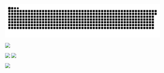 <picture>
  <source media="(prefers-color-scheme: dark)" srcset="github-user-contribution.svg" />
  <source media="(prefers-color-scheme: light)" srcset="github-user-contribution.svg" />
  <img alt="github-snake" src="github-user-contribution.svg" />
</picture>

![](https://github-profile-summary-cards.vercel.app/api/cards/profile-details?username=Neko1313&theme=solarized_dark)

![](https://github-profile-summary-cards.vercel.app/api/cards/repos-per-language?username=Neko1313&theme=solarized_dark)
![](https://github-profile-summary-cards.vercel.app/api/cards/productive-time?username=Neko1313&theme=solarized_dark)

[![](https://mermaid.ink/img/pako:eNqVVm1P01AU_is39zPDvbqtH5YY_KIBQRFNzL7U7jIa2YrtZgRCIi-KyVQSY2LiB8D4A-wGk_Ky8Rdu_5Hn3NuuXduBNtnatec85znPeVk3qWbUGFWoxV63WVNj93W1bqqNapPAsaaaLV3T19RmiyxZzCSqRfgRH_JL9xM_g3OP2-4O7-PvuMdz9nLpgXD5CibdFHf4AK3dd-4e3Dh3t-M-9xaEB5xS7jaaQggnyfAJq-kWmsqLGVVbYXGrBdPQmGUZgvnjNjPXR3fixs-Y1jJMfcPLE0lfAN8hkHAgW1tex_3m9NU3bcFFXsUtZmfnBORvfuZ2-IUn3AHhV3B5GtZPfqPWqUpFCKggkx7aEX4NJ1DDQxjyEz4kyIxfA8chPLClv3AEAJBRIQvzi0_JHYupprYSDoIaVypCPohxhAgAipJfcJtA6p_dj3iRgK-utgj_HtwnvOc79KUFHgI65dOALIaA1QMPUNI3d7ywNh9Ac3Tc9wRu9EGmXdQEFBeq855EZasWiwQe8D5-2fxcCDlIpiJzHdUe8xWZ9sHJdvcnpInHyAf8gwZRktrjA2RzMBEocE5FqISQJnonE5L9psiZFI0heoRgHUfkBvDsnPAuvxQ8ARgeOAGgBImSOsauhI8oDThAcVDpUwC7gOJcodbujtu5jSK0vhIrGch9ggCiBlK4LwQe7ogG3AknDv7hRL9BfJyCS3B2_NUjyJ2HxoOICRHLBthujyMG-Upux8Bg22vFvmxDBIsgjDOKiPUzlE6koxFqlNjNYo0m5Tg6AW4nPPs2QRUDtYb8CklFu92f7B-xQXOgkjeOWbMWXRTBNnq4OP8oFURHLglYNnSIE15GAIBbDfgcilBdrDz_I2S7jU9o6fwSTb2PWnuOkyYmukOhFF05YpEexm50cDiIuxtFD-ASVqrJlvUmu2nJHHppdoVeonKREO7Bf41NnOENYxMhMy7d5NZMaEjIQ6yRnlgJA28ZxEsWXgfjXZMIkRz_H_tlXAlvyeEbxp7Yeldyr_hNCC1Np2jd1GtUaZltNkUbzGyo-JNuokmVtlZYg1WpApc11XxVpdXmFvjAH_gLw2j4bqbRrq_4P9prNbXlvzKNLCAWM2eMdrNFlUw-VxYYVNmkb6lSyk6X0-VCIVssltLZdO7uFF0Hq9x0MVssFwuZYj6fzhUyha0puiGipqdL5Vw-XcqWS_lyNp_LgAcMNvyVzMkXN81oLut1uvUXpdbZQw?type=png)](https://mermaid.live/edit#pako:eNqVVm1P01AU_is39zPDvbqtH5YY_KIBQRFNzL7U7jIa2YrtZgRCIi-KyVQSY2LiB8D4A-wGk_Ky8Rdu_5Hn3NuuXduBNtnatec85znPeVk3qWbUGFWoxV63WVNj93W1bqqNapPAsaaaLV3T19RmiyxZzCSqRfgRH_JL9xM_g3OP2-4O7-PvuMdz9nLpgXD5CibdFHf4AK3dd-4e3Dh3t-M-9xaEB5xS7jaaQggnyfAJq-kWmsqLGVVbYXGrBdPQmGUZgvnjNjPXR3fixs-Y1jJMfcPLE0lfAN8hkHAgW1tex_3m9NU3bcFFXsUtZmfnBORvfuZ2-IUn3AHhV3B5GtZPfqPWqUpFCKggkx7aEX4NJ1DDQxjyEz4kyIxfA8chPLClv3AEAJBRIQvzi0_JHYupprYSDoIaVypCPohxhAgAipJfcJtA6p_dj3iRgK-utgj_HtwnvOc79KUFHgI65dOALIaA1QMPUNI3d7ywNh9Ac3Tc9wRu9EGmXdQEFBeq855EZasWiwQe8D5-2fxcCDlIpiJzHdUe8xWZ9sHJdvcnpInHyAf8gwZRktrjA2RzMBEocE5FqISQJnonE5L9psiZFI0heoRgHUfkBvDsnPAuvxQ8ARgeOAGgBImSOsauhI8oDThAcVDpUwC7gOJcodbujtu5jSK0vhIrGch9ggCiBlK4LwQe7ogG3AknDv7hRL9BfJyCS3B2_NUjyJ2HxoOICRHLBthujyMG-Upux8Bg22vFvmxDBIsgjDOKiPUzlE6koxFqlNjNYo0m5Tg6AW4nPPs2QRUDtYb8CklFu92f7B-xQXOgkjeOWbMWXRTBNnq4OP8oFURHLglYNnSIE15GAIBbDfgcilBdrDz_I2S7jU9o6fwSTb2PWnuOkyYmukOhFF05YpEexm50cDiIuxtFD-ASVqrJlvUmu2nJHHppdoVeonKREO7Bf41NnOENYxMhMy7d5NZMaEjIQ6yRnlgJA28ZxEsWXgfjXZMIkRz_H_tlXAlvyeEbxp7Yeldyr_hNCC1Np2jd1GtUaZltNkUbzGyo-JNuokmVtlZYg1WpApc11XxVpdXmFvjAH_gLw2j4bqbRrq_4P9prNbXlvzKNLCAWM2eMdrNFlUw-VxYYVNmkb6lSyk6X0-VCIVssltLZdO7uFF0Hq9x0MVssFwuZYj6fzhUyha0puiGipqdL5Vw-XcqWS_lyNp_LgAcMNvyVzMkXN81oLut1uvUXpdbZQw)
